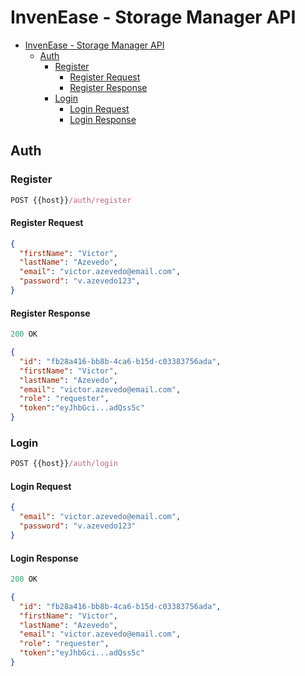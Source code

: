 # InvenEase - Storage Manager API

- [InvenEase - Storage Manager API](#invenease---storage-manager-api)
  - [Auth](#auth)
    - [Register](#register)
      - [Register Request](#register-request)
      - [Register Response](#register-response)
    - [Login](#login)
      - [Login Request](#login-request)
      - [Login Response](#login-response)

## Auth

### Register

```javascript
POST {{host}}/auth/register
```

#### Register Request

```json
{
  "firstName": "Victor",
  "lastName": "Azevedo",
  "email": "victor.azevedo@email.com",
  "password": "v.azevedo123",
}
```

#### Register Response

```javascript
200 OK
```

```json
{
  "id": "fb28a416-bb8b-4ca6-b15d-c03383756ada",
  "firstName": "Victor",
  "lastName": "Azevedo",
  "email": "victor.azevedo@email.com",
  "role": "requester",
  "token":"eyJhbGci...adQss5c"
}
```

### Login

```javascript
POST {{host}}/auth/login
```

#### Login Request

```json
{
  "email": "victor.azevedo@email.com",
  "password": "v.azevedo123"
}
```

#### Login Response

```javascript
200 OK
```

```json
{
  "id": "fb28a416-bb8b-4ca6-b15d-c03383756ada",
  "firstName": "Victor",
  "lastName": "Azevedo",
  "email": "victor.azevedo@email.com",
  "role": "requester",
  "token":"eyJhbGci...adQss5c"
}
```
